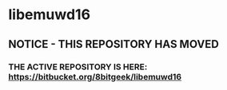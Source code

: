 # libemuwd16

## NOTICE - THIS REPOSITORY HAS MOVED
### THE ACTIVE REPOSITORY IS HERE:  https://bitbucket.org/8bitgeek/libemuwd16
